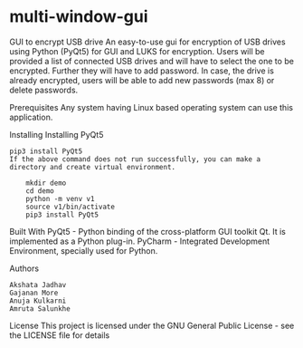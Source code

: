 # multi-window-gui

GUI to encrypt USB drive
An easy-to-use gui for encryption of USB drives using Python (PyQt5) for GUI and LUKS for encryption. Users will be provided a list of connected USB drives and will have to select the one to be encrypted. Further they will have to add password. In case, the drive is already encrypted, users will be able to add new passwords (max 8) or delete passwords.

Prerequisites
Any system having Linux based operating system can use this application.

Installing
Installing PyQt5

    pip3 install PyQt5
    If the above command does not run successfully, you can make a directory and create virtual environment.

        mkdir demo
        cd demo
        python -m venv v1
        source v1/bin/activate
        pip3 install PyQt5 


Built With
PyQt5 - Python binding of the cross-platform GUI toolkit Qt. It is implemented as a Python plug-in.
PyCharm - Integrated Development Environment, specially used for Python.

Authors

    Akshata Jadhav
    Gajanan More
    Anuja Kulkarni
    Amruta Salunkhe


License
This project is licensed under the GNU General Public License - see the LICENSE file for details
